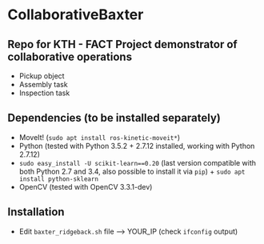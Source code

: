 # CollaborativeBaxter

## Repo for KTH - FACT Project demonstrator of collaborative operations

- Pickup object
- Assembly task
- Inspection task

## Dependencies (to be installed separately)

- MoveIt! (`sudo apt install ros-kinetic-moveit*`)
- Python (tested with Python 3.5.2 + 2.7.12 installed, working with Python 2.7.12)
- `sudo easy_install -U scikit-learn==0.20` (last version compatible with both Python 2.7 and 3.4, also possible to install it via `pip`) + `sudo apt install python-sklearn`
- OpenCV (tested with OpenCV 3.3.1-dev)

## Installation

- Edit `baxter_ridgeback.sh` file --> YOUR_IP (check `ifconfig` output)
